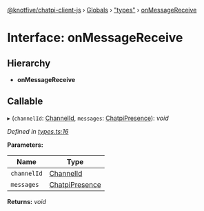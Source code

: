 [@knotfive/chatpi-client-js](../README.md) › [Globals](../globals.md) › ["types"](../modules/_types_.md) › [onMessageReceive](_types_.onmessagereceive.md)

# Interface: onMessageReceive

## Hierarchy

* **onMessageReceive**

## Callable

▸ (`channelId`: [ChannelId](../modules/_types_.md#channelid), `messages`: [ChatpiPresence](_types_.chatpipresence.md)): *void*

*Defined in [types.ts:16](https://github.com/ArcQ/chatpi/blob/8af0fd6/clients/js/chatpi-client/src/types.ts#L16)*

**Parameters:**

Name | Type |
------ | ------ |
`channelId` | [ChannelId](../modules/_types_.md#channelid) |
`messages` | [ChatpiPresence](_types_.chatpipresence.md) |

**Returns:** *void*
